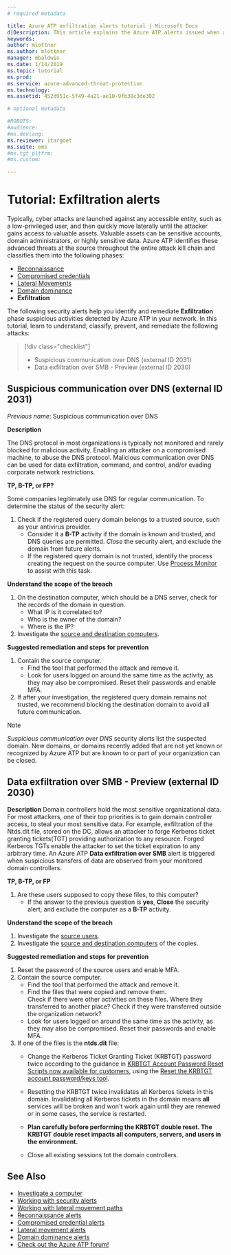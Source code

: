 ```yaml
---
# required metadata

title: Azure ATP exfiltration alerts tutorial | Microsoft Docs
d|Description: This article explains the Azure ATP alerts issued when attacks typically part of exfiltration phase efforts are detected against your organization.
keywords:
author: mlottner
ms.author: mlottner
manager: mbaldwin
ms.date: 1/14/2019
ms.topic: tutorial
ms.prod:
ms.service: azure-advanced-threat-protection
ms.technology:
ms.assetid: 452d951c-5f49-4a21-ae10-9fb38c3de302

# optional metadata

#ROBOTS:
#audience:
#ms.devlang:
ms.reviewer: itargoet
ms.suite: ems
#ms.tgt_pltfrm:
#ms.custom:

---
```


# Tutorial: Exfiltration alerts  

Typically, cyber attacks are launched against any accessible entity, such as a low-privileged user, and then quickly move laterally until the attacker gains access to valuable assets. Valuable assets can be sensitive accounts, domain administrators, or highly sensitive data. Azure ATP identifies these advanced threats at the source throughout the entire attack kill chain and classifies them into the following phases:

- [Reconnaissance](atp-reconnaissance-alerts.md)
- [Compromised credentials](atp-compromised-credentials-alerts.md)
- [Lateral Movements](atp-lateral-movement-alerts.md)
- [Domain dominance](atp-domain-dominance-alerts.md)
- **Exfiltration**

The following security alerts help you identify and remediate **Exfiltration** phase suspicious activities detected by Azure ATP in your network. In this tutorial, learn to understand, classify, prevent, and remediate the following attacks:

> [!div class="checklist"]
> * Suspicious communication over DNS (external ID 2031)
> * Data exfiltration over SMB - Preview (external ID 2030)

## Suspicious communication over DNS (external ID 2031) 

*Previous name*: Suspicious communication over DNS

**Description**

The DNS protocol in most organizations is typically not monitored and rarely blocked for malicious activity. Enabling an attacker on a compromised machine, to abuse the DNS protocol. Malicious communication over DNS can be used for data exfiltration, command, and control, and/or evading corporate network restrictions.

**TP, B-TP, or FP?**
 
Some companies legitimately use DNS for regular communication. To determine the status of the security alert:

1. Check if the registered query domain belongs to a trusted source, such as your antivirus provider.  
    - Consider it a **B-TP** activity if the domain is known and trusted, and DNS queries are permitted. *Close* the security alert, and exclude the domain from future alerts.  
    - If the registered query domain is not trusted, identify the process creating the request on the source computer. Use [Process Monitor](https://docs.microsoft.com/sysinternals/downloads/procmon) to assist with this task.

**Understand the scope of the breach**

1. On the destination computer, which should be a DNS server, check for the records of the domain in question.
    - What IP is it correlated to?
    - Who is the owner of the domain?
    - Where is the IP?
1. Investigate the [source and destination computers](investigate-a-computer.md).

**Suggested remediation and steps for prevention**

1. Contain the source computer.
    - Find the tool that performed the attack and remove it.
    - Look for users logged on around the same time as the activity, as they may also be compromised. Reset their passwords and enable MFA.
2. If after your investigation, the registered query domain remains not trusted, we recommend blocking the destination domain to avoid all future communication.

> [!NOTE]
> *Suspicious communication over DNS* security alerts list the suspected domain. New domains, or domains recently added that are not yet known or recognized by Azure ATP but are known to or part of your organization can be closed.

## Data exfiltration over SMB - Preview (external ID 2030)

**Description**
Domain controllers hold the most sensitive organizational data. For most attackers, one of their top priorities is to gain domain controller access, to steal your most sensitive data. For example, exfiltration of the Ntds.dit file, stored on the DC, allows an attacker to forge Kerberos ticket granting tickets(TGT) providing authorization to any resource. Forged Kerberos TGTs enable the attacker to set the ticket expiration to any arbitrary time. An Azure ATP **Data exfiltration over SMB** alert is triggered when suspicious transfers of data are observed from your monitored domain controllers.

**TP, B-TP, or FP**
1. Are these users supposed to copy these files, to this computer?  
    - If the answer to the previous question is **yes**, **Close** the security alert, and exclude the computer as a **B-TP** activity.

**Understand the scope of the breach**
1. Investigate the [source users](investigate-a-user.md).  
2. Investigate the [source and destination computers](investigate-a-computer.md) of the copies. 

**Suggested remediation and steps for prevention**
1. Reset the password of the source users and enable MFA.
2. Contain the source computer.
    - Find the tool that performed the attack and remove it.
    - Find the files that were copied and remove them. 
    <br>Check if there were other activities on these files. Where they transferred to another place? Check if they were transferred outside the organization network? 
    - Look for users logged on around the same time as the activity, as they may also be compromised. Reset their passwords and enable MFA.
3. If one of the files is the **ntds.dit** file:
    - Change the Kerberos Ticket Granting Ticket (KRBTGT) password twice according to the guidance in [KRBTGT Account Password Reset Scripts now available for customers](https://cloudblogs.microsoft.com/microsoftsecure/2015/02/11/krbtgt-account-password-reset-scripts-now-available-for-customers/), using the [Reset the KRBTGT account password/keys tool](https://gallery.technet.microsoft.com/Reset-the-krbtgt-account-581a9e51). 
    - Resetting the KRBTGT twice invalidates all Kerberos tickets in this domain. Invalidating all Kerberos tickets in the domain means **all** services will be broken and won't work again until they are renewed or in some cases, the service is restarted.

    - **Plan carefully before performing the KRBTGT double reset. The KRBTGT double reset impacts all computers, servers, and users in the environment.**

   - Close all existing sessions tot the domain controllers. 

## See Also

- [Investigate a computer](investigate-a-computer.md)
- [Working with security alerts](working-with-suspicious-activities.md)
- [Working with lateral movement paths](use-case-lateral-movement-path.md)
- [Reconnaissance alerts](atp-reconnaissance-alerts.md)
- [Compromised credential alerts](atp-compromised-credentials-alerts.md)
- [Lateral movement alerts](atp-lateral-movement-alerts.md)
- [Domain dominance alerts](atp-domain-dominance-alerts.md)
- [Check out the Azure ATP forum!](https://aka.ms/azureatpcommunity)
